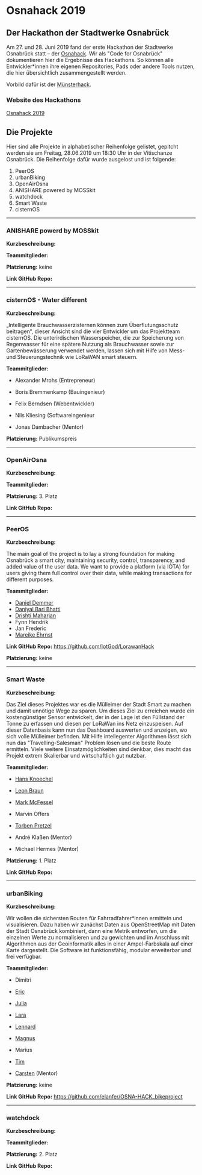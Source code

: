 # Osnahack 2019
## Der Hackathon der Stadtwerke Osnabrück

Am 27. und 28. Juni 2019 fand der erste Hackathon der Stadtwerke Osnabrück statt – der [Osnahack](https://www.osnahack.de). Wir als "Code for Osnabrück" dokumentieren hier die Ergebnisse des Hackathons. So können alle Entwickler*innen ihre eigenen Repositories, Pads oder andere Tools nutzen, die hier übersichtlich zusammengestellt werden.


Vorbild dafür ist der [Münsterhack](https://github.com/codeformuenster/muensterhack/blob/master/2018.md).


### Website des Hackathons

[Osnahack 2019](https://www.osnahack.de)


## Die Projekte

Hier sind alle Projekte in alphabetischer Reihenfolge gelistet, gepitcht werden sie am Freitag, 28.06.2019 um 18:30 Uhr in der Vitischanze Osnabrück. Die Reihenfolge dafür wurde ausgelost und ist folgende:

1. PeerOS
2. urbanBiking
3. OpenAirOsna
4. ANISHARE powered by MOSSkit
5. watchdock
6. Smart Waste
7. cisternOS


---

### ANISHARE powerd by MOSSkit

**Kurzbeschreibung:**

**Teammitglieder:**

**Platzierung:** keine

**Link GitHub Repo:**


---

### cisternOS - Water different

**Kurzbeschreibung:**

„Intelligente Brauchwasserzisternen können zum Überflutungsschutz beitragen“, dieser Ansicht sind die vier Entwickler um das Projektteam cisternOS. Die unterirdischen Wasserspeicher, die zur Speicherung von Regenwasser für eine spätere Nutzung als Brauchwasser sowie zur Gartenbewässerung verwendet werden, lassen sich mit Hilfe von Mess- und Steuerungstechnik wie LoRaWAN smart steuern.


**Teammitglieder:**

* Alexander Mrohs (Entrepreneur)
* Boris Bremmenkamp (Bauingenieur)
* Felix Berndsen (Webentwickler)
* Nils Kliesing (Softwareingenieur


* Jonas Dambacher (Mentor)


**Platzierung:** Publikumspreis

---

### OpenAirOsna

**Kurzbeschreibung:**

**Teammitglieder:**

**Platzierung:** 3. Platz

**Link GitHub Repo:**


---

### PeerOS

**Kurzbeschreibung:**

The main goal of the project is to lay a strong foundation for making Osnabrück a smart city,  maintaining security, control, transparency, and added value of the user data. We want to provide a platform (via IOTA) for users giving them full control over their data, while making transactions for different purposes.


**Teammitglieder:**

* [Daniel Demmer](https://github.com/IotGod)
* [Daniyal Bari Bhatti](https://github.com/daniyal-bari)
* [Drishti Maharjan](https://github.com/ohwhatafool)
* Fynn Hendrik
* Jan Frederic
* [Mareike Ehrnst](https://github.com/Mareiky)


**Link GitHub Repo:** https://github.com/IotGod/LorawanHack

**Platzierung:** keine

---

### Smart Waste

**Kurzbeschreibung:**

Das Ziel dieses Projektes war es die Mülleimer der Stadt Smart zu machen und damit unnötige Wege zu sparen. Um dieses Ziel zu erreichen wurde ein kostengünstiger Sensor entwickelt, der in der Lage ist den Füllstand der Tonne zu erfassen und diesen per LoRaWan ins Netz einzuspeisen. Auf dieser Datenbasis kann nun das Dashboard auswerten und anzeigen, wo sich volle Mülleimer befinden. Mit Hilfe intellegenter Algorithmen lässt sich nun das "Travelling-Salesman" Problem lösen und die beste Route ermitteln. Viele weitere Einsatzmöglichkeiten sind denkbar, dies macht das Projekt extrem Skalierbar und wirtschaftlich gut nutzbar.


**Teammitglieder:**

* [Hans Knoechel](https://github.com/hansemannn)
* [Leon Braun](https://github.com/OBrown92)
* [Mark McFessel](https://github.com/McFiesl)
* Marvin Offers
* [Torben Pretzel](https://github.com/tpretzel)


* André Klaßen (Mentor)
* Michael Hermes (Mentor)

**Platzierung:** 1. Platz

**Link GitHub Repo:**


---

### urbanBiking

**Kurzbeschreibung:**
 
Wir wollen die sichersten Routen für Fahrradfahrer*innen ermitteln und visualisieren. Dazu haben wir zunächst Daten aus OpenStreetMap mit Daten der Stadt Osnabrück kombiniert, dann eine Metrik entworfen, um die einzelnen Werte zu normalisieren und zu gewichten und im Anschluss mit Algorithmen aus der Geoinformatik alles in einer Ampel-Farbskala auf einer Karte dargestellt. Die Software ist funktionsfähig, modular erweiterbar und frei verfügbar.

**Teammitglieder:**

* Dimitri
* [Eric](https://github.com/joliyea)
* [Julia](https://github.com/joliyea)
* [Lara](https://github.com/LaraThiele)
* [Lennard](https://github.com/lennardVK)
* [Magnus](https://github.com/m-schieder)
* Marius
* [Tim](https://github.com/TimKlausmeyer)


* [Carsten](https://github.com/c-s-n) (Mentor)


**Platzierung:** keine

**Link GitHub Repo:** https://github.com/elanfer/OSNA-HACK_bikeproject


---

### watchdock

**Kurzbeschreibung:**

**Teammitglieder:**

**Platzierung:** 2. Platz

**Link GitHub Repo:**
